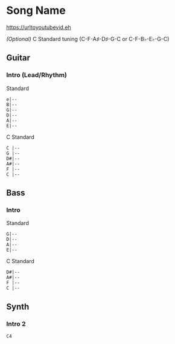 
# Song Name

<https://urltoyoutubevid.eh>

_(Optional)_ C Standard tuning (C-F-A♯-D♯-G-C or C-F-B♭-E♭-G-C)

## Guitar
  
### Intro (Lead/Rhythm)

Standard

    e|--
    B|--
    G|--
    D|--
    A|--
    E|--

C Standard

    C |--
    G |--
    D#|--
    A#|--
    F |--
    C |--

## Bass

### Intro

Standard

    G|--
    D|--
    A|--
    E|--

C Standard

    D#|--
    A#|--
    F |--
    C |--

## Synth

### Intro 2

    C4
